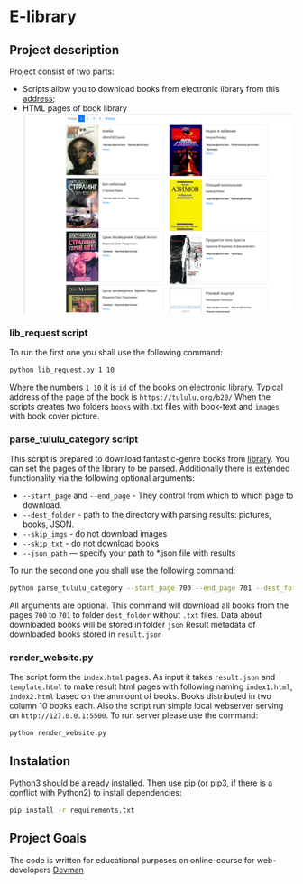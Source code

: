 # E-library

## Project description

Project consist of two parts:

* Scripts allow you to download books from electronic library from this [address](https://tululu.org/);
* HTML pages of book library
![Example](./images/example.png)

### lib_request script

To run the first one you shall use the following command:

```bash
python lib_request.py 1 10
```

Where the numbers ```1 10``` it is ```id``` of the books on [electronic library](https://tululu.org/). Typical address of the page of the book is ```https://tululu.org/b20/```
When the scripts creates two folders ```books``` with .txt files with book-text and ```images``` with book cover picture.

### parse_tululu_category script

This script is prepared to download fantastic-genre books from [library](https://tululu.org/). You can set the pages of the library to be parsed. Additionally there is extended functionality via the following optional arguments:

* ``--start_page`` and ```--end_page``` - They control from which to which page to download.
* ```--dest_folder``` - path to the directory with parsing results: pictures, books, JSON.
* ```--skip_imgs``` - do not download images
* ```--skip_txt``` - do not download books
* ```--json_path``` — specify your path to *.json file with results

To run the second one you shall use the following command:

```bash
python parse_tululu_category --start_page 700 --end_page 701 --dest_folder dest_folder --skip_txt --json_path json
```

All arguments are optional. This command will download all books from the pages ```700``` to ```701``` to folder ```dest_folder``` without ```.txt``` files. Data about downloaded books will be stored in folder ```json```
Result metadata of downloaded books stored in ```result.json```

### render_website.py

The script form the ```index.html``` pages. As input it takes ```result.json``` and ```template.html``` to make result html pages with following naming ```index1.html```, ```index2.html``` based on the ammount of books. Books distributed in two column 10 books each.
Also the script run simple local webserver serving on ```http://127.0.0.1:5500```. To run server please use the command:

```bash
python render_website.py 
```

## Instalation

Python3 should be already installed. Then use pip (or pip3, if there is a conflict with Python2) to install dependencies:

```bash
pip install -r requirements.txt
```

## Project Goals

The code is written for educational purposes on online-course for web-developers [Devman](https://dvmn.org)
